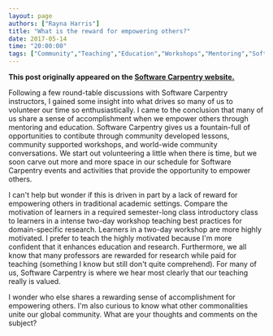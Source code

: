 ```yaml
---
layout: page
authors: ["Rayna Harris"]
title: "What is the reward for empowering others?"
date: 2017-05-14
time: "20:00:00"
tags: ["Community","Teaching","Education","Workshops","Mentoring","Software Carpentry"]
---
```


<p><b>This post originally appeared on the <a href="https://software-carpentry.org/">Software Carpentry website.</a></b></p>

Following a few round-table discussions with Software Carpentry instructors, I gained some insight into what drives so many of us to volunteer our time so enthusiastically. I came to the conclusion that many of us share a sense of accomplishment when we empower others through mentoring and education. Software Carpentry gives us a fountain-full of opportunities to contibute through community developed lessons, community supported workshops, and world-wide community conversations. We start out volunteering a little when there is time, but we soon carve out more and more space in our schedule for Software Carpentry events and activities that provide the opportunity to empower others.  

I can't help but wonder if this is driven in part by a lack of reward for empowering others in traditional academic settings. Compare the motivation of learners in a required semester-long class introductory class to learners in a intense two-day workshop teaching best practices for domain-specific research. Learners in a two-day workshop are more highly motivated. I prefer to teach the highly motivated because I'm more confident that it enhances education and research. Furthermore, we all know that many professors are rewarded for research while paid for teaching (something I know but still don't quite comprehend). For many of us, Software Carpentry is where we hear most clearly that our teaching really is valued. 

I wonder who else shares a rewarding sense of accomplishment for empowering others. I'm also curious to know what other commonalities unite our global community. What are your thoughts and comments on the subject?
